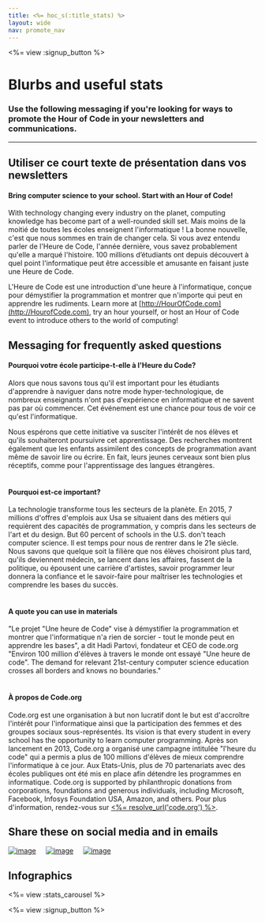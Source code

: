 ```yaml
---
title: <%= hoc_s(:title_stats) %>
layout: wide
nav: promote_nav
---
```



<a id="blurb"></a>

<%= view :signup_button %>

# Blurbs and useful stats

### Use the following messaging if you're looking for ways to promote the Hour of Code in your newsletters and communications.

---

## Utiliser ce court texte de présentation dans vos newsletters

#### Bring computer science to your school. Start with an Hour of Code!

With technology changing every industry on the planet, computing knowledge has become part of a well-rounded skill set. Mais moins de la moitié de toutes les écoles enseignent l'informatique ! La bonne nouvelle, c'est que nous sommes en train de changer cela. Si vous avez entendu parler de l'Heure de Code, l'année dernière, vous savez probablement qu'elle a marqué l'histoire. 100 millions d’étudiants ont depuis découvert à quel point l'informatique peut être accessible et amusante en faisant juste une Heure de Code.

L'Heure de Code est une introduction d'une heure à l'informatique, conçue pour démystifier la programmation et montrer que n'importe qui peut en apprendre les rudiments. Learn more at [http://HourOfCode.com](http://HourofCode.com), try an hour yourself, or host an Hour of Code event to introduce others to the world of computing!

## Messaging for frequently asked questions

#### Pourquoi votre école participe-t-elle à l'Heure du Code?

Alors que nous savons tous qu'il est important pour les étudiants d'apprendre à naviguer dans notre mode hyper-technologique, de nombreux enseignants n'ont pas d'expérience en informatique et ne savent pas par où commencer. Cet événement est une chance pour tous de voir ce qu'est l'informatique.

Nous espérons que cette initiative va susciter l'intérêt de nos élèves et qu'ils souhaiteront poursuivre cet apprentissage. Des recherches montrent également que les enfants assimilent des concepts de programmation avant même de savoir lire ou écrire. En fait, leurs jeunes cerveaux sont bien plus réceptifs, comme pour l'apprentissage des langues étrangères. <br /> <br />

#### Pourquoi est-ce important?

La technologie transforme tous les secteurs de la planète. En 2015, 7 millions d'offres d'emplois aux Usa se situaient dans des métiers qui requièrent des capacités de programmation, y compris dans les secteurs de l'art et du design. But 60 percent of schools in the U.S. don't teach computer science. Il est temps pour nous de rentrer dans le 21e siècle. Nous savons que quelque soit la filière que nos élèves choisiront plus tard, qu'ils deviennent médecin, se lancent dans les affaires, fassent de la politique, ou épousent une carrière d'artistes, savoir programmer leur donnera la confiance et le savoir-faire pour maîtriser les technologies et comprendre les bases du succès. <br /> <br />

#### A quote you can use in materials

"Le projet "Une heure de Code" vise à démystifier la programmation et montrer que l'informatique n'a rien de sorcier - tout le monde peut en apprendre les bases", a dit Hadi Partovi, fondateur et CEO de code.org "Environ 100 million d'élèves à travers le monde ont essayé "Une heure de code". The demand for relevant 21st-century computer science education crosses all borders and knows no boundaries." <br /> <br />

#### À propos de Code.org

Code.org est une organisation à but non lucratif dont le but est d'accroître l'intérêt pour l'informatique ainsi que la participation des femmes et des groupes sociaux sous-représentés. Its vision is that every student in every school has the opportunity to learn computer programming. Après son lancement en 2013, Code.org a organisé une campagne intitulée "l'heure du code" qui a permis a plus de 100 millions d'élèves de mieux comprendre l'informatique à ce jour. Aux Etats-Unis, plus de 70 partenariats avec des écoles publiques ont été mis en place afin détendre les programmes en informatique. Code.org is supported by philanthropic donations from corporations, foundations and generous individuals, including Microsoft, Facebook, Infosys Foundation USA, Amazon, and others. Pour plus d'information, rendez-vous sur [<%= resolve_url('code.org') %>](<%= resolve_url('https://code.org') %>).

## Share these on social media and in emails

[![image](/images/social-media//fit-250/social-1.png)](/images/social-media/social-1.png)&nbsp;&nbsp;&nbsp;&nbsp; [![image](/images/social-media/fit-250/social-2.png)](/images/social-media/social-2.png)&nbsp;&nbsp;&nbsp;&nbsp; [![image](/images/social-media/fit-250/social-3.png)](/images/social-media/social-3.png)&nbsp;&nbsp;&nbsp;&nbsp;

<a id="infographics"></a>

## Infographics

<%= view :stats_carousel %>

<%= view :signup_button %>
